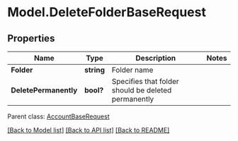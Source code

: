 # Model.DeleteFolderBaseRequest

## Properties
Name | Type | Description | Notes
------------ | ------------- | ------------- | -------------
**Folder** | **string** | Folder name | 
**DeletePermanently** | **bool?** | Specifies that folder should be deleted permanently | 

 Parent class: [AccountBaseRequest](AccountBaseRequest.md)

[[Back to Model list]](README.md#documentation-for-models) [[Back to API list]](README.md#documentation-for-api-endpoints) [[Back to README]](README.md)


